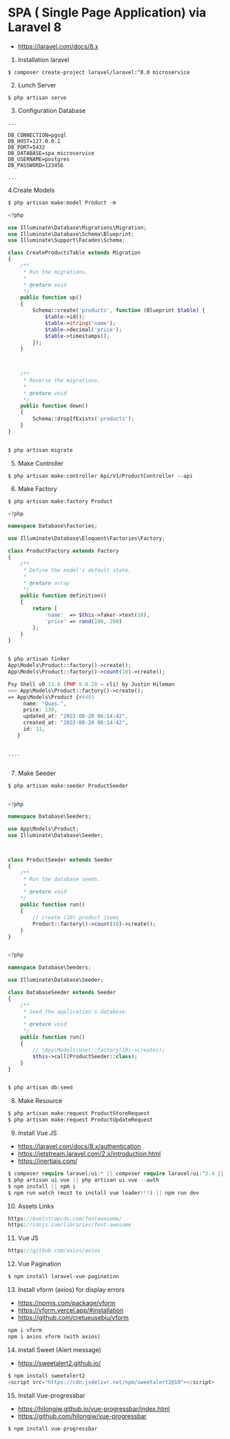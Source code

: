 # SPA ( Single Page Application) via Laravel 8
- https://laravel.com/docs/8.x

1. Installation laravel
```
$ composer create-project laravel/laravel:^8.0 microservice
```

2. Lunch Server
```
$ php artisan serve
```


3. Configuration Database
```
...

DB_CONNECTION=pgsql
DB_HOST=127.0.0.1
DB_PORT=5432
DB_DATABASE=spa_microservice
DB_USERNAME=postgres
DB_PASSWORD=123456

...
```


4.Create Models
```php
$ php artisan make:model Product -m

<?php

use Illuminate\Database\Migrations\Migration;
use Illuminate\Database\Schema\Blueprint;
use Illuminate\Support\Facades\Schema;

class CreateProductsTable extends Migration
{
    /**
     * Run the migrations.
     *
     * @return void
     */
    public function up()
    {
        Schema::create('products', function (Blueprint $table) {
            $table->id();
            $table->string('name');
            $table->decimal('price');
            $table->timestamps();
        });
    }

    
    
    /**
     * Reverse the migrations.
     *
     * @return void
     */
    public function down()
    {
        Schema::dropIfExists('products');
    }
}


$ php artisan migrate
```


5. Make Controller 
```
$ php artisan make:controller Api/V1/ProductController --api
```


6. Make Factory
```php 
$ php artisan make:factory Product

<?php

namespace Database\Factories;

use Illuminate\Database\Eloquent\Factories\Factory;

class ProductFactory extends Factory
{
    /**
     * Define the model's default state.
     *
     * @return array
     */
    public function definition()
    {
        return [
            'name'  => $this->faker->text(10),
            'price' => rand(100, 200)
        ];
    }
}


$ php artisan tinker
App\Models\Product::factory()->create();
App\Models\Product::factory()->count(10)->create();

Psy Shell v0.11.8 (PHP 8.0.20 — cli) by Justin Hileman
>>> App\Models\Product::factory()->create();
=> App\Models\Product {#4493
     name: "Quas.",
     price: 130,
     updated_at: "2022-08-20 06:14:42",
     created_at: "2022-08-20 06:14:42",
     id: 11,
   }


....



```

7. Make Seeder 
```php 
$ php artisan make:seeder ProductSeeder


<?php

namespace Database\Seeders;

use App\Models\Product;
use Illuminate\Database\Seeder;



class ProductSeeder extends Seeder
{
    /**
     * Run the database seeds.
     *
     * @return void
    */
    public function run()
    {
        // create (10) product items
        Product::factory()->count(10)->create();
    }
}


<?php

namespace Database\Seeders;

use Illuminate\Database\Seeder;

class DatabaseSeeder extends Seeder
{
    /**
     * Seed the application's database.
     *
     * @return void
     */
    public function run()
    {
        // \App\Models\User::factory(10)->create();
        $this->call(ProductSeeder::class);
    }
}


$ php artisan db:seed

```

8. Make Resource 
```php 
$ php artisan make:request ProductStoreRequest
$ php artisan make:request ProductUpdateRequest
```


9. Install Vue JS
- https://laravel.com/docs/8.x/authentication
- https://jetstream.laravel.com/2.x/introduction.html
- https://inertiajs.com/
```php 
$ composer require laravel/ui:* || composer require laravel/ui:^2.4 || composer require laravel/ui
$ php artisan ui vue || php artisan ui vue --auth
$ npm install || npm i
$ npm run watch (must to install vue loader!!!) || npm run dev
```

10. Assets Links 
```php 
https://bootstrapcdn.com/fontawesome/
https://cdnjs.com/libraries/font-awesome
```


11. Vue JS
```php 
https://github.com/axios/axios
```

12. Vue Pagination
```php 
$ npm install laravel-vue-pagination
```

13. Install vform (axios) for display errors
- https://npmjs.com/package/vform 
- https://vform.vercel.app/#installation
- https://github.com/cretueusebiu/vform

```php 
npm i vform
npm i axios vform (with axios)

```

14. Install Sweet (Alert message)
- https://sweetalert2.github.io/
```php 
$ npm install sweetalert2
<script src="https://cdn.jsdelivr.net/npm/sweetalert2@10"></script>
```

15. Install Vue-progressbar 
- https://hilongjw.github.io/vue-progressbar/index.html
- https://github.com/hilongjw/vue-progressbar
```php 
$ npm install vue-progressbar
```
